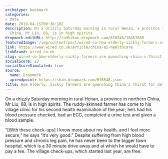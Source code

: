 ```yaml
---
archetype: bookmark
categories:
- data
date: 2019-04-15T09:38:10Z
description: On a drizzly Saturday morning in rural Henan, a province in northern
  China, Mr Liu, 68, is in high spirits.
dropmark.editURL: http://radhikan.dropmark.com/616548/18457889
featuredImage: /img/content/post/wired-co-how-elderly-sickly-farmers-are-quenching-china-s-thirst-for-data.jpg
link: https://www.wired.co.uk/article/china-ai-healthcare
linkBrand: wired.co.uk
slug: wired-co-how-elderly-sickly-farmers-are-quenching-china-s-thirst-for-data
socialScore: 23
socialScoreSimulated: true
source:
  name: Dropmark
  apiendpoint: https://shah.dropmark.com/616548.json
title: How elderly, sickly farmers are quenching China's thirst for data
---
```

On a drizzly Saturday morning in rural Henan, a province in northern China, Mr Liu, 68, is in high spirits. The ruddy-skinned farmer has come to his village clinic for his second health examination of the year; he’s had his blood pressure checked, had an ECG, completed a urine test and given a blood sample.

“[With these check-ups] I know more about my health, and I feel more secure,” he says ”It’s very good.” Despite suffering from high blood pressure and chronic leg pain, he has never been to the bigger town hospital, which is a 30 minute drive away and at which he would have to pay a fee. The village check-ups, which started last year, are free.